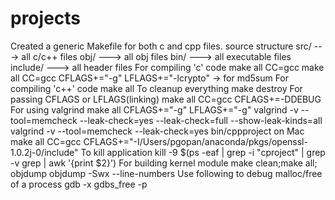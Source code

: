 #  projects
Created a generic Makefile for both c and cpp files.
source structure
	src/ 	 ---> all c/c++ files
	obj/ 	 ---> all obj files
	bin/	 ---> all executable files
	include/ ---> all header files
For compiling 'c' code
    make all CC=gcc
    make all CC=gcc CFLAGS+="-g" LFLAGS+="-lcrypto" -> for md5sum
For compiling 'c++' code
    make all
To cleanup everything
make destroy 
For passing CFLAGS or LFLAGS(linking)
make all CC=gcc CFLAGS+=-DDEBUG
For using valgrind
make all CFLAGS+="-g" LFLAGS+="-g"
valgrind -v --tool=memcheck --leak-check=yes --leak-check=full --show-leak-kinds=all 
valgrind -v --tool=memcheck --leak-check=yes bin/cppproject
on Mac
make all CC=gcc CFLAGS+="-I/Users/pgopan/anaconda/pkgs/openssl-1.0.2j-0/include"
To kill application
kill -9 $(ps -eaf | grep -i "cproject" | grep -v grep | awk '{print $2}')
For building kernel module
make clean;make all;
objdump
objdump -Swx --line-numbers <object>
Use following to debug malloc/free of a process
gdb -x gdbs_free -p <pid>
